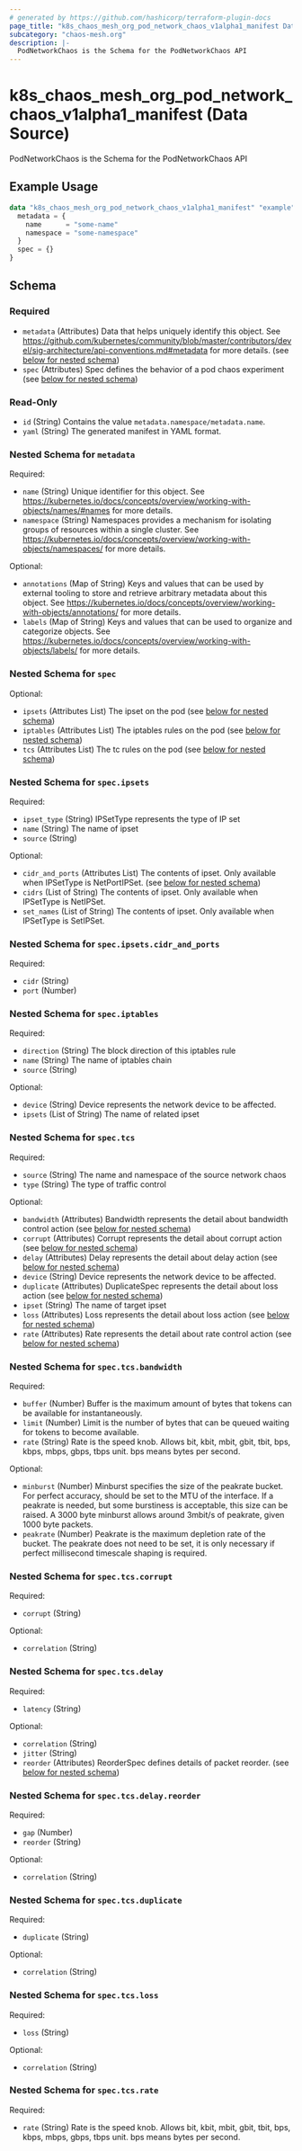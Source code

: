 ```yaml
---
# generated by https://github.com/hashicorp/terraform-plugin-docs
page_title: "k8s_chaos_mesh_org_pod_network_chaos_v1alpha1_manifest Data Source - terraform-provider-k8s"
subcategory: "chaos-mesh.org"
description: |-
  PodNetworkChaos is the Schema for the PodNetworkChaos API
---
```


# k8s_chaos_mesh_org_pod_network_chaos_v1alpha1_manifest (Data Source)

PodNetworkChaos is the Schema for the PodNetworkChaos API

## Example Usage

```terraform
data "k8s_chaos_mesh_org_pod_network_chaos_v1alpha1_manifest" "example" {
  metadata = {
    name      = "some-name"
    namespace = "some-namespace"
  }
  spec = {}
}
```

<!-- schema generated by tfplugindocs -->
## Schema

### Required

- `metadata` (Attributes) Data that helps uniquely identify this object. See https://github.com/kubernetes/community/blob/master/contributors/devel/sig-architecture/api-conventions.md#metadata for more details. (see [below for nested schema](#nestedatt--metadata))
- `spec` (Attributes) Spec defines the behavior of a pod chaos experiment (see [below for nested schema](#nestedatt--spec))

### Read-Only

- `id` (String) Contains the value `metadata.namespace/metadata.name`.
- `yaml` (String) The generated manifest in YAML format.

<a id="nestedatt--metadata"></a>
### Nested Schema for `metadata`

Required:

- `name` (String) Unique identifier for this object. See https://kubernetes.io/docs/concepts/overview/working-with-objects/names/#names for more details.
- `namespace` (String) Namespaces provides a mechanism for isolating groups of resources within a single cluster. See https://kubernetes.io/docs/concepts/overview/working-with-objects/namespaces/ for more details.

Optional:

- `annotations` (Map of String) Keys and values that can be used by external tooling to store and retrieve arbitrary metadata about this object. See https://kubernetes.io/docs/concepts/overview/working-with-objects/annotations/ for more details.
- `labels` (Map of String) Keys and values that can be used to organize and categorize objects. See https://kubernetes.io/docs/concepts/overview/working-with-objects/labels/ for more details.


<a id="nestedatt--spec"></a>
### Nested Schema for `spec`

Optional:

- `ipsets` (Attributes List) The ipset on the pod (see [below for nested schema](#nestedatt--spec--ipsets))
- `iptables` (Attributes List) The iptables rules on the pod (see [below for nested schema](#nestedatt--spec--iptables))
- `tcs` (Attributes List) The tc rules on the pod (see [below for nested schema](#nestedatt--spec--tcs))

<a id="nestedatt--spec--ipsets"></a>
### Nested Schema for `spec.ipsets`

Required:

- `ipset_type` (String) IPSetType represents the type of IP set
- `name` (String) The name of ipset
- `source` (String)

Optional:

- `cidr_and_ports` (Attributes List) The contents of ipset. Only available when IPSetType is NetPortIPSet. (see [below for nested schema](#nestedatt--spec--ipsets--cidr_and_ports))
- `cidrs` (List of String) The contents of ipset. Only available when IPSetType is NetIPSet.
- `set_names` (List of String) The contents of ipset. Only available when IPSetType is SetIPSet.

<a id="nestedatt--spec--ipsets--cidr_and_ports"></a>
### Nested Schema for `spec.ipsets.cidr_and_ports`

Required:

- `cidr` (String)
- `port` (Number)



<a id="nestedatt--spec--iptables"></a>
### Nested Schema for `spec.iptables`

Required:

- `direction` (String) The block direction of this iptables rule
- `name` (String) The name of iptables chain
- `source` (String)

Optional:

- `device` (String) Device represents the network device to be affected.
- `ipsets` (List of String) The name of related ipset


<a id="nestedatt--spec--tcs"></a>
### Nested Schema for `spec.tcs`

Required:

- `source` (String) The name and namespace of the source network chaos
- `type` (String) The type of traffic control

Optional:

- `bandwidth` (Attributes) Bandwidth represents the detail about bandwidth control action (see [below for nested schema](#nestedatt--spec--tcs--bandwidth))
- `corrupt` (Attributes) Corrupt represents the detail about corrupt action (see [below for nested schema](#nestedatt--spec--tcs--corrupt))
- `delay` (Attributes) Delay represents the detail about delay action (see [below for nested schema](#nestedatt--spec--tcs--delay))
- `device` (String) Device represents the network device to be affected.
- `duplicate` (Attributes) DuplicateSpec represents the detail about loss action (see [below for nested schema](#nestedatt--spec--tcs--duplicate))
- `ipset` (String) The name of target ipset
- `loss` (Attributes) Loss represents the detail about loss action (see [below for nested schema](#nestedatt--spec--tcs--loss))
- `rate` (Attributes) Rate represents the detail about rate control action (see [below for nested schema](#nestedatt--spec--tcs--rate))

<a id="nestedatt--spec--tcs--bandwidth"></a>
### Nested Schema for `spec.tcs.bandwidth`

Required:

- `buffer` (Number) Buffer is the maximum amount of bytes that tokens can be available for instantaneously.
- `limit` (Number) Limit is the number of bytes that can be queued waiting for tokens to become available.
- `rate` (String) Rate is the speed knob. Allows bit, kbit, mbit, gbit, tbit, bps, kbps, mbps, gbps, tbps unit. bps means bytes per second.

Optional:

- `minburst` (Number) Minburst specifies the size of the peakrate bucket. For perfect accuracy, should be set to the MTU of the interface.  If a peakrate is needed, but some burstiness is acceptable, this size can be raised. A 3000 byte minburst allows around 3mbit/s of peakrate, given 1000 byte packets.
- `peakrate` (Number) Peakrate is the maximum depletion rate of the bucket. The peakrate does not need to be set, it is only necessary if perfect millisecond timescale shaping is required.


<a id="nestedatt--spec--tcs--corrupt"></a>
### Nested Schema for `spec.tcs.corrupt`

Required:

- `corrupt` (String)

Optional:

- `correlation` (String)


<a id="nestedatt--spec--tcs--delay"></a>
### Nested Schema for `spec.tcs.delay`

Required:

- `latency` (String)

Optional:

- `correlation` (String)
- `jitter` (String)
- `reorder` (Attributes) ReorderSpec defines details of packet reorder. (see [below for nested schema](#nestedatt--spec--tcs--delay--reorder))

<a id="nestedatt--spec--tcs--delay--reorder"></a>
### Nested Schema for `spec.tcs.delay.reorder`

Required:

- `gap` (Number)
- `reorder` (String)

Optional:

- `correlation` (String)



<a id="nestedatt--spec--tcs--duplicate"></a>
### Nested Schema for `spec.tcs.duplicate`

Required:

- `duplicate` (String)

Optional:

- `correlation` (String)


<a id="nestedatt--spec--tcs--loss"></a>
### Nested Schema for `spec.tcs.loss`

Required:

- `loss` (String)

Optional:

- `correlation` (String)


<a id="nestedatt--spec--tcs--rate"></a>
### Nested Schema for `spec.tcs.rate`

Required:

- `rate` (String) Rate is the speed knob. Allows bit, kbit, mbit, gbit, tbit, bps, kbps, mbps, gbps, tbps unit. bps means bytes per second.
